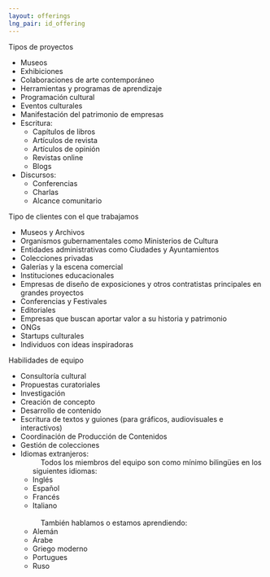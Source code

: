 ```yaml
---
layout: offerings
lng_pair: id_offering
---
```

<script>
    function showContent(index){
        var servicesItems = document.getElementsByClassName("services-item");
            var servicesItems = document.getElementsByClassName("services-item");
            servicesItems[index].classList.toggle("active");
    }
</script>
<div class="row">
    <div class="col-md-12">
        <div class="services-items">
            <div class="services-item" onclick="showContent(0)">
                <div class="services-item__head">Tipos de proyectos<span></span></div>
                <div class="services-item__content">
                    <ul>
                        <li>Museos</li>
                        <li>Exhibiciones</li>
                        <li>Colaboraciones de arte contemporáneo</li>
                        <li>Herramientas y programas de aprendizaje</li>
                        <li>Programación cultural</li>
                        <li>Eventos culturales</li>
                        <li>Manifestación del patrimonio de empresas </li>
                        <li>Escritura:
                            <ul class="sub-item">
                                <li>Capítulos de libros</li>
                                <li>Artículos de revista</li>
                                <li>Artículos de opinión</li>
                                <li>Revistas online</li>
                                <li>Blogs</li>
                            </ul>
                        </li>
                        <li>Discursos:
                            <ul class="sub-item">
                                <li>Conferencias</li>
                                <li>Charlas</li>
                                <li>Alcance comunitario</li>
                            </ul>
                        </li>
                    </ul>
                </div>
            </div>
            <div class="services-item" onclick="showContent(1)">
                <div class="services-item__head">Tipo de clientes con el que trabajamos<span></span></div>
                <div class="services-item__content">
                    <ul>
                        <li>Museos y Archivos</li>
                        <li>Organismos gubernamentales como Ministerios de Cultura</li>
                        <li>Entidades administrativas como Ciudades y Ayuntamientos</li>
                        <li>Colecciones privadas</li>
                        <li>Galerías y la escena comercial</li>
                        <li>Instituciones educacionales</li>
                        <li>Empresas de diseño de exposiciones y otros contratistas principales en grandes proyectos</li>
                        <li>Conferencias y Festivales</li>
                        <li>Editoriales</li>
                        <li>Empresas que buscan aportar valor a su historia y patrimonio</li>
                        <li>ONGs</li>
                        <li>Startups culturales</li>
                        <li>Individuos con ideas inspiradoras</li>
                    </ul>
                </div>
            </div>
            <div class="services-item" onclick="showContent(2)">
                <div class="services-item__head">Habilidades de equipo<span></span></div>
                <div class="services-item__content">
                    <ul>
                        <li>Consultoría cultural</li>
                        <li>Propuestas curatoriales</li>
                        <li>Investigación</li>
                        <li>Creación de concepto</li>
                        <li>Desarrollo de contenido</li>
                        <li>Escritura de textos y guiones (para gráficos, audiovisuales e interactivos)</li>
                        <li>Coordinación de Producción de Contenidos</li>
                        <li>Gestión de colecciones</li>
                        <li>Idiomas extranjeros:
                            <ul class="sub-item">&nbsp;&nbsp;&nbsp;&nbsp;Todos los miembros del equipo son como mínimo bilingües en los siguientes idiomas:
                                <li>Inglés</li>
                                <li>Español</li>
                                <li>Francés</li>
                                <li>Italiano</li><br>
                                &nbsp;&nbsp;&nbsp;&nbsp;También hablamos o estamos aprendiendo:
                                <li>Alemán</li>
                                <li>Árabe</li>
                                <li>Griego moderno</li>
                                <li>Portugues</li>
                                <li>Ruso</li>
                            </ul>
                        </li>
                    </ul>
                </div>
            </div>
        </div>
    </div>
</div>
